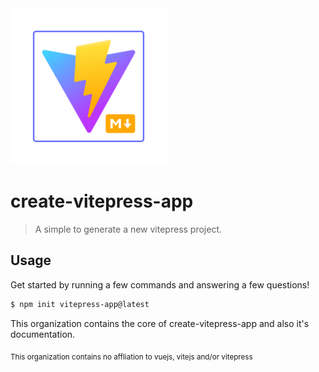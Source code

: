 <img src="../create-vitepress.svg" width="250" />

# create-vitepress-app

> A simple to generate a new vitepress project.

## Usage

Get started by running a few commands and answering a few questions!

```sh
$ npm init vitepress-app@latest
```

This organization contains the core of create-vitepress-app and also it's documentation.

<sub>This organization contains no affliation to vuejs, vitejs and/or vitepress</sub>
